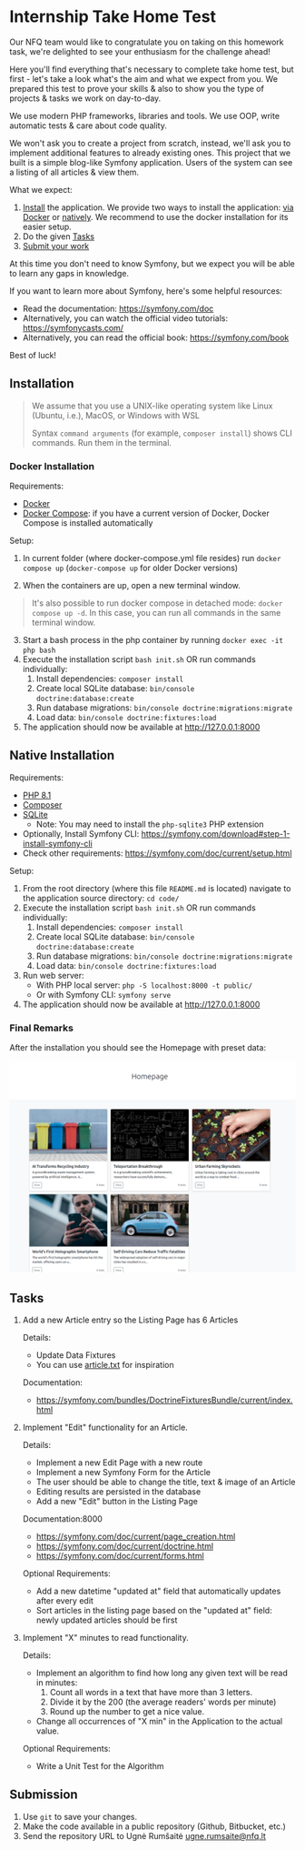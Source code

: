 # Internship Take Home Test 

Our NFQ team would like to congratulate you on taking on this homework task, we're delighted to see your enthusiasm for the challenge ahead!

Here you'll find everything that's necessary to complete take home test, but first - let's take a look what's the aim and what we expect from you.
We prepared this test to prove your skills & also to show you the type of projects & tasks we work on day-to-day. 

We use modern PHP frameworks, libraries and tools. We use OOP, write automatic tests & care about code quality.  

We won't ask you to create a project from scratch, instead, we'll ask you to implement additional features to already existing ones.
This project that we built is a simple blog-like Symfony application. Users of the system can see a listing of all articles & view them.

What we expect:
1. [Install](#installation) the application. We provide two ways to install the application: [via Docker](#installation) or [natively](#native-installation). We recommend to use the docker installation for its easier setup.  
2. Do the given [Tasks](#tasks) 
3. [Submit your work](#submission)

At this time you don't need to know Symfony, but we expect you will be able to learn any gaps in knowledge.

If you want to learn more about Symfony, here's some helpful resources:
* Read the documentation: https://symfony.com/doc
* Alternatively, you can watch the official video tutorials: https://symfonycasts.com/
* Alternatively, you can read the official book: https://symfony.com/book

Best of luck!

## Installation

> We assume that you use a UNIX-like operating system like Linux (Ubuntu, i.e.), MacOS, or Windows with WSL
> 
> Syntax `command arguments` (for example, `composer install`)  shows CLI commands. Run them in the terminal. 

### Docker Installation 

Requirements:
* [Docker](https://docs.docker.com/engine/install/) 
* [Docker Compose](https://docs.docker.com/compose/): if you have a current version of Docker, Docker Compose is installed automatically

Setup:
1. In current folder (where docker-compose.yml file resides) run `docker compose up` (`docker-compose up` for older Docker versions)

2. When the containers are up, open a new terminal window. 

> It's also possible to run docker compose in detached mode: `docker compose up -d`. In this case, you can run all commands in the same terminal window.

3. Start a bash process in the php container by running `docker exec -it php bash`
4. Execute the installation script `bash init.sh` OR run commands individually:
   1. Install dependencies: `composer install`
   2. Create local SQLite database: `bin/console doctrine:database:create`
   3. Run database migrations: `bin/console doctrine:migrations:migrate`
   4. Load data: `bin/console doctrine:fixtures:load`
5. The application should now be available at http://127.0.0.1:8000

## Native Installation

Requirements:
* [PHP 8.1](https://www.php.net/)
* [Composer](https://getcomposer.org/)
* [SQLite](https://sqlite.org/index.html)
  * Note: You may need to install the `php-sqlite3` PHP extension 
* Optionally, Install Symfony CLI: https://symfony.com/download#step-1-install-symfony-cli
* Check other requirements: https://symfony.com/doc/current/setup.html

Setup: 
1. From the root directory (where this file `README.md` is located) navigate to the application source directory: `cd code/` 
2. Execute the installation script `bash init.sh` OR run commands individually:
   1. Install dependencies: `composer install`
   2. Create local SQLite database: `bin/console doctrine:database:create`
   3. Run database migrations: `bin/console doctrine:migrations:migrate`
   4. Load data: `bin/console doctrine:fixtures:load`
3. Run web server:
   * With PHP local server: `php -S localhost:8000 -t public/`
   * Or with Symfony CLI: `symfony serve`
4. The application should now be available at http://127.0.0.1:8000


### Final Remarks

After the installation you should see the Homepage with preset data:

![Homepage](documentation/assets/homepage.png)

## Tasks

1. Add a new Article entry so the Listing Page has 6 Articles
   
   Details:
   * Update Data Fixtures
   * You can use [article.txt](documentation/assets/article.txt) for inspiration

   Documentation: 
   * https://symfony.com/bundles/DoctrineFixturesBundle/current/index.html


2. Implement "Edit" functionality for an Article.

   Details:
   * Implement a new Edit Page with a new route
   * Implement a new Symfony Form for the Article
   * The user should be able to change the title, text & image of an Article 
   * Editing results are persisted in the database
   * Add a new "Edit" button in the Listing Page
   
   Documentation:8000
   * https://symfony.com/doc/current/page_creation.html
   * https://symfony.com/doc/current/doctrine.html
   * https://symfony.com/doc/current/forms.html

   Optional Requirements:
   * Add a new datetime "updated at" field that automatically updates after every edit
   * Sort articles in the listing page based on the "updated at" field: newly updated articles should be first  


3. Implement "X" minutes to read functionality. 
   
    Details:
    * Implement an algorithm to find how long any given text will be read in minutes:
      1. Count all words in a text that have more than 3 letters.
      2. Divide it by the 200 (the average readers' words per minute)
      3. Round up the number to get a nice value. 
    * Change all occurrences of "X min" in the Application to the actual value. 

   Optional Requirements:
   * Write a Unit Test for the Algorithm


## Submission
1. Use `git` to save your changes.
2. Make the code available in a public repository (Github, Bitbucket, etc.)
3. Send the repository URL to Ugnė Rumšaitė <ugne.rumsaite@nfq.lt>
